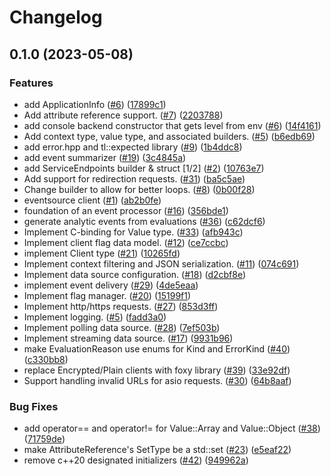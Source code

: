 # Changelog

## 0.1.0 (2023-05-08)


### Features

* add ApplicationInfo ([#6](https://github.com/launchdarkly/cpp-sdks-private/issues/6)) ([17899c1](https://github.com/launchdarkly/cpp-sdks-private/commit/17899c173d319be4a2d096f0ac2212cf9de094cd))
* Add attribute reference support. ([#7](https://github.com/launchdarkly/cpp-sdks-private/issues/7)) ([2203788](https://github.com/launchdarkly/cpp-sdks-private/commit/2203788c658cd1548e2285773652b8420c09bc1b))
* add console backend constructor that gets level from env ([#6](https://github.com/launchdarkly/cpp-sdks-private/issues/6)) ([14f4161](https://github.com/launchdarkly/cpp-sdks-private/commit/14f4161cd3dea5b32d5a1b5eca320377066e0ea0))
* Add context type, value type, and associated builders. ([#5](https://github.com/launchdarkly/cpp-sdks-private/issues/5)) ([b6edb69](https://github.com/launchdarkly/cpp-sdks-private/commit/b6edb6952497eb4171bc8a63506a408a2f85a969))
* add error.hpp and tl::expected library ([#9](https://github.com/launchdarkly/cpp-sdks-private/issues/9)) ([1b4ddc8](https://github.com/launchdarkly/cpp-sdks-private/commit/1b4ddc8587ba8311626e2e07ef725d8164f22cb1))
* add event summarizer ([#19](https://github.com/launchdarkly/cpp-sdks-private/issues/19)) ([3c4845a](https://github.com/launchdarkly/cpp-sdks-private/commit/3c4845a0066ed65078969dd26f423e14d1e70843))
* add ServiceEndpoints builder & struct [1/2] ([#2](https://github.com/launchdarkly/cpp-sdks-private/issues/2)) ([10763e7](https://github.com/launchdarkly/cpp-sdks-private/commit/10763e77f5ed6a637554c9c3af6564a115b538ce))
* Add support for redirection requests. ([#31](https://github.com/launchdarkly/cpp-sdks-private/issues/31)) ([ba5c5ae](https://github.com/launchdarkly/cpp-sdks-private/commit/ba5c5aebe45b5e6bab4fff9b859d83ad2bb58afa))
* Change builder to allow for better loops. ([#8](https://github.com/launchdarkly/cpp-sdks-private/issues/8)) ([0b00f28](https://github.com/launchdarkly/cpp-sdks-private/commit/0b00f283d12512a13d8bcdc288b2dfde845a2673))
* eventsource client ([#1](https://github.com/launchdarkly/cpp-sdks-private/issues/1)) ([ab2b0fe](https://github.com/launchdarkly/cpp-sdks-private/commit/ab2b0feb50ef9f607d19c29ed2dd648f3c47b472))
* foundation of an event processor ([#16](https://github.com/launchdarkly/cpp-sdks-private/issues/16)) ([356bde1](https://github.com/launchdarkly/cpp-sdks-private/commit/356bde11a8b2b66578cc435c019e0a549528d560))
* generate analytic events from evaluations ([#36](https://github.com/launchdarkly/cpp-sdks-private/issues/36)) ([c62dcf6](https://github.com/launchdarkly/cpp-sdks-private/commit/c62dcf69673ef2fcae2dc2f2d143cf0b0f15d076))
* Implement C-binding for Value type. ([#33](https://github.com/launchdarkly/cpp-sdks-private/issues/33)) ([afb943c](https://github.com/launchdarkly/cpp-sdks-private/commit/afb943cb3d8a6b214935087fdd147b74a8a38361))
* Implement client flag data model. ([#12](https://github.com/launchdarkly/cpp-sdks-private/issues/12)) ([ce7ccbc](https://github.com/launchdarkly/cpp-sdks-private/commit/ce7ccbc7356b2c5a9a9318109041a28524e6f9d2))
* implement Client type ([#21](https://github.com/launchdarkly/cpp-sdks-private/issues/21)) ([10265fd](https://github.com/launchdarkly/cpp-sdks-private/commit/10265fda24191172145f0f22e9f82321f2e3dc6b))
* Implement context filtering and JSON serialization. ([#11](https://github.com/launchdarkly/cpp-sdks-private/issues/11)) ([074c691](https://github.com/launchdarkly/cpp-sdks-private/commit/074c6914165987522653e100df1b8b0911bb8565))
* Implement data source configuration. ([#18](https://github.com/launchdarkly/cpp-sdks-private/issues/18)) ([d2cbf8e](https://github.com/launchdarkly/cpp-sdks-private/commit/d2cbf8ebd049df59742ca2d864e8449a3c4519d6))
* implement event delivery  ([#29](https://github.com/launchdarkly/cpp-sdks-private/issues/29)) ([4de5eaa](https://github.com/launchdarkly/cpp-sdks-private/commit/4de5eaaccba0556c4990dceb501277472bab4385))
* Implement flag manager. ([#20](https://github.com/launchdarkly/cpp-sdks-private/issues/20)) ([15199f1](https://github.com/launchdarkly/cpp-sdks-private/commit/15199f111f30b06b99f4ce642d1a614d46b629d1))
* Implement http/https requests. ([#27](https://github.com/launchdarkly/cpp-sdks-private/issues/27)) ([853d3ff](https://github.com/launchdarkly/cpp-sdks-private/commit/853d3ff5a4148a9d3ed933d2a23dc8609c75d36b))
* Implement logging. ([#5](https://github.com/launchdarkly/cpp-sdks-private/issues/5)) ([fadd3a0](https://github.com/launchdarkly/cpp-sdks-private/commit/fadd3a00a336a844de4e14e93ef268318571ea67))
* Implement polling data source. ([#28](https://github.com/launchdarkly/cpp-sdks-private/issues/28)) ([7ef503b](https://github.com/launchdarkly/cpp-sdks-private/commit/7ef503bdcafcf203e63f8faf8431f0baf019c2ee))
* Implement streaming data source. ([#17](https://github.com/launchdarkly/cpp-sdks-private/issues/17)) ([9931b96](https://github.com/launchdarkly/cpp-sdks-private/commit/9931b96f73847d5a1b4456fd4f463d43dade5c1b))
* make EvaluationReason use enums for Kind and ErrorKind ([#40](https://github.com/launchdarkly/cpp-sdks-private/issues/40)) ([c330bb8](https://github.com/launchdarkly/cpp-sdks-private/commit/c330bb89907932bb4b8076a52be60756f84810a8))
* replace Encrypted/Plain clients with foxy library ([#39](https://github.com/launchdarkly/cpp-sdks-private/issues/39)) ([33e92df](https://github.com/launchdarkly/cpp-sdks-private/commit/33e92df2e970c607bead4a912fc737027750c8fb))
* Support handling invalid URLs for asio requests. ([#30](https://github.com/launchdarkly/cpp-sdks-private/issues/30)) ([64b8aaf](https://github.com/launchdarkly/cpp-sdks-private/commit/64b8aafdbac07fbf2a82f1bb9fde762c63fd79e7))


### Bug Fixes

* add operator== and operator!= for Value::Array and Value::Object ([#38](https://github.com/launchdarkly/cpp-sdks-private/issues/38)) ([71759de](https://github.com/launchdarkly/cpp-sdks-private/commit/71759de48fb06b997b2e6a6c0f76c6a5d0e3f3a1))
* make AttributeReference's SetType be a std::set ([#23](https://github.com/launchdarkly/cpp-sdks-private/issues/23)) ([e5eaf22](https://github.com/launchdarkly/cpp-sdks-private/commit/e5eaf2207dcb34b877421c02346a4c3470976d1b))
* remove c++20 designated initializers ([#42](https://github.com/launchdarkly/cpp-sdks-private/issues/42)) ([949962a](https://github.com/launchdarkly/cpp-sdks-private/commit/949962a642938d2d5ceecc3927c65565d3fbc719))
